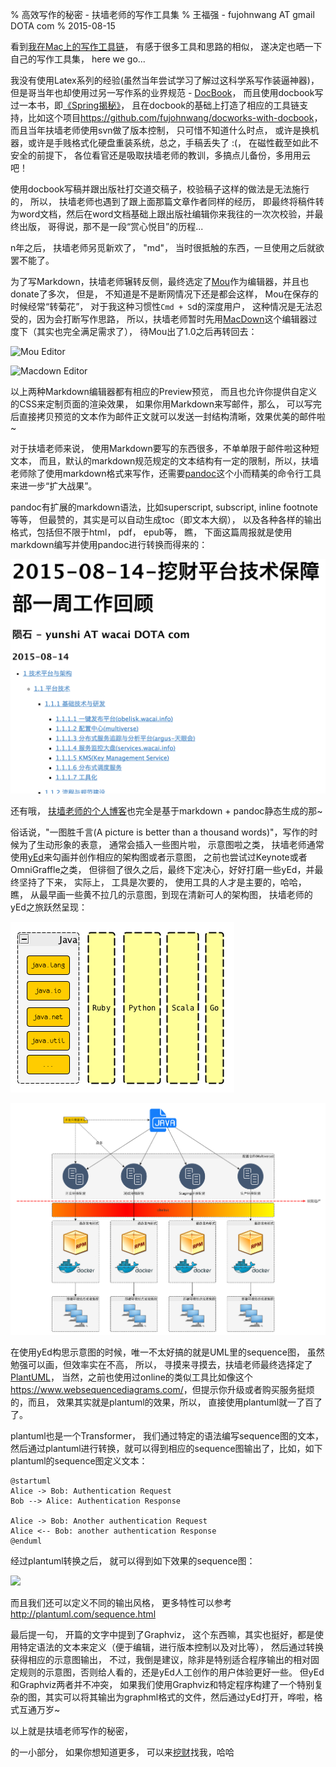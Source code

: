 % 高效写作的秘密 - 扶墙老师的写作工具集
% 王福强 - fujohnwang AT gmail DOTA com
% 2015-08-15

看到[我在Mac上的写作工具链](http://mp.weixin.qq.com/s?__biz=MjM5MzIwMzExMg==&mid=222341648&idx=1&sn=1a6c4c69e57194153080050b352b8d2e&scene=5#rd)， 有感于很多工具和思路的相似， 遂决定也晒一下自己的写作工具集， here we go...

我没有使用Latex系列的经验(虽然当年尝试学习了解过这科学系写作装逼神器)， 但是哥当年也却使用过另一写作系的业界规范 - [DocBook](http://www.docbook.org/)， 而且使用docbook写过一本书，即[《Spring揭秘》](http://product.china-pub.com/195969)， 且在docbook的基础上打造了相应的工具链支持，比如这个项目<https://github.com/fujohnwang/docworks-with-docbook>， 而且当年扶墙老师使用svn做了版本控制， 只可惜不知道什么时点， 或许是换机器，或许是手贱格式化硬盘重装系统，总之，手稿丢失了 :(， 在磁性截至如此不安全的前提下， 各位看官还是吸取扶墙老师的教训，多搞点儿备份，多用用云吧！

使用docbook写稿并跟出版社打交道交稿子，校验稿子这样的做法是无法施行的， 所以， 扶墙老师也遇到了跟上面那篇文章作者同样的经历， 即最终将稿件转为word文档，然后在word文档基础上跟出版社编辑你来我往的一次次校验，并最终出版， 哥得说，那不是一段“赏心悦目”的历程...

n年之后， 扶墙老师另觅新欢了， "md"， 当时很抵触的东西，一旦使用之后就欲罢不能了。

为了写Markdown，扶墙老师辗转反侧，最终选定了[Mou](http://25.io/mou/)作为编辑器，并且也donate了多次， 但是， 不知道是不是断网情况下还是都会这样， Mou在保存的时候经常“转菊花”， 对于我这种习惯性`Cmd + S`d的深度用户， 这种情况是无法忍受的，因为会打断写作思路， 所以，扶墙老师暂时先用[MacDown](http://macdown.uranusjr.com/)这个编辑器过度下（其实也完全满足需求了）， 待Mou出了1.0之后再转回去： 

![Mou Editor](http://25.io/mou/img/1@2x.png)

![Macdown Editor](http://d.pr/i/PTTC+)

以上两种Markdown编辑器都有相应的Preview预览， 而且也允许你提供自定义的CSS来定制页面的渲染效果， 如果你用Markdown来写邮件，那么， 可以写完后直接拷贝预览的文本作为邮件正文就可以发送一封结构清晰，效果优美的邮件啦~


对于扶墙老师来说， 使用Markdown要写的东西很多，不单单限于邮件啦这种短文本， 而且，默认的markdown规范规定的文本结构有一定的限制，所以，扶墙老师除了使用markdown格式来写作，还需要[pandoc](http://pandoc.org/)这个小而精美的命令行工具来进一步“扩大战果”。

pandoc有扩展的markdown语法，比如superscript, subscript, inline footnote等等， 但最赞的，其实是可以自动生成toc（即文本大纲）， 以及各种各样的输出格式，包括但不限于html， pdf， epub等， 瞧， 下面这篇周报就是使用markdown编写并使用pandoc进行转换而得来的：

![](images/weekly-report-with-markdown.png)

还有哦， [扶墙老师的个人博客](http://afoo.me)也完全是基于markdown + pandoc静态生成的那~

俗话说，"一图胜千言(A picture is better than a thousand words)"，写作的时候为了生动形象的表意， 通常会插入一些图片啦， 示意图啦之类， 扶墙老师通常使用[yEd](https://www.yworks.com/en/products/yfiles/yed/)来勾画并创作相应的架构图或者示意图， 之前也尝试过Keynote或者OmniGraffle之类， 但徘徊了很久之后，最终下定决心，好好打磨一些yEd，并最终坚持了下来， 实际上， 工具是次要的， 使用工具的人才是主要的，哈哈， 瞧， 从最早画一些黄不拉几的示意图，到现在清新可人的架构图， 扶墙老师的yEd之旅跃然呈现：

![](images/T2.png)

![](images/configuration-and-target-environments.png)

在使用yEd构思示意图的时候，唯一不太好搞的就是UML里的sequence图， 虽然勉强可以画，但效率实在不高， 所以， 寻摸来寻摸去，扶墙老师最终选择定了[PlantUML](http://plantuml.com/)， 当然，之前也使用过online的类似工具比如像这个<https://www.websequencediagrams.com/>，但提示你升级或者购买服务挺烦的，而且， 效果其实就是plantuml的效果，所以， 直接使用plantuml就一了百了了。

plantuml也是一个Transformer， 我们通过特定的语法编写sequence图的文本，然后通过plantuml进行转换，就可以得到相应的sequence图输出了，比如，如下plantuml的sequence图定义文本：

~~~
@startuml
Alice -> Bob: Authentication Request
Bob --> Alice: Authentication Response

Alice -> Bob: Another authentication Request
Alice <-- Bob: another authentication Response
@enduml
~~~

经过plantuml转换之后， 就可以得到如下效果的sequence图：

![](http://plantuml.com/imgp/sequence.png)

而且我们还可以定义不同的输出风格， 更多特性可以参考<http://plantuml.com/sequence.html>

最后提一句， 开篇的文字中提到了Graphviz， 这个东西嘛，其实也挺好，都是使用特定语法的文本来定义（便于编辑，进行版本控制以及对比等）， 然后通过转换获得相应的示意图输出， 不过，我倒是建议，除非是特别适合程序输出的相对固定规则的示意图，否则给人看的，还是yEd人工创作的用户体验更好一些。 但yEd和Graphviz两者并不冲突， 如果我们使用Graphviz和特定程序构建了一个特别复杂的图，其实可以将其输出为graphml格式的文件，然后通过yEd打开，哗啦，格式互通万岁~

以上就是扶墙老师写作的秘密，

的一小部分， 如果你想知道更多， 可以来[挖财](http://www.wacai.com)找我，哈哈






